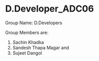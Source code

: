 # D.Developer_ADC06


Group Name: D.Developers

Group Members are:
1. Sachin Khadka
2. Sandesh Thapa Magar and
3. Sujeet Dangol



